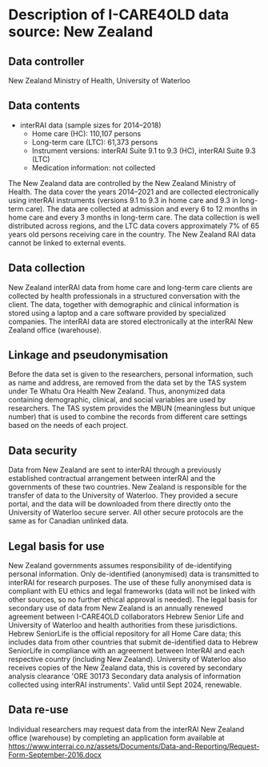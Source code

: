 # Description of I-CARE4OLD data source: New Zealand

## Data controller

New Zealand Ministry of Health, University of Waterloo

## Data contents

* interRAI data (sample sizes for 2014–2018)
    - Home care (HC): 110,107 persons
    - Long-term care (LTC): 61,373 persons
    - Instrument versions: interRAI Suite 9.1 to 9.3 (HC), interRAI Suite 9.3 (LTC)
    - Medication information: not collected

The New Zealand data are controlled by the New Zealand Ministry of Health. The data cover the years 2014–2021 and are collected electronically using interRAI instruments (versions 9.1 to 9.3 in home care and 9.3 in long-term care). The data are collected at admission and every 6 to 12 months in home care and every 3 months in long-term care. The data collection is well distributed across regions, and the LTC data covers approximately 7% of 65 years old persons receiving care in the country. The New Zealand RAI data cannot be linked to external events.

## Data collection

New Zealand interRAI data from home care and long-term care clients are collected by health professionals in a structured conversation with the client. The data, together with demographic and clinical information is stored using a laptop and a care software provided by specialized companies. The interRAI data are stored electronically at the interRAI New Zealand office (warehouse).

## Linkage and pseudonymisation
 
Before the data set is given to the researchers, personal information, such as name and address, are removed from the data set by the TAS system under Te Whatu Ora Health New Zealand. Thus, anonymized data containing demographic, clinical, and social variables are used by researchers. The TAS system provides the MBUN (meaningless but unique number) that is used to combine the records from different care settings based on the needs of each project.

## Data security

Data from New Zealand are sent to interRAI through a previously established contractual arrangement between interRAI and the governments of these two countries. New Zealand is responsible for the transfer of data to the University of Waterloo. They provided a secure portal, and the data will be downloaded from there directly onto the University of Waterloo secure server. All other secure protocols are the same as for Canadian unlinked data.

## Legal basis for use

New Zealand governments assumes responsibility of de-identifying personal information. Only de-identified (anonymised) data is transmitted to interRAI for research purposes. The use of these fully anonymised data is compliant with EU ethics and legal frameworks (data will not be linked with other sources, so no further ethical approval is needed). The legal basis for secondary use of data from New Zealand is an annually renewed agreement between I-CARE4OLD collaborators Hebrew Senior Life and University of Waterloo and health authorities from these jurisdictions. Hebrew SeniorLife is the official repository for all Home Care data; this includes data from other countries that submit de-identified data to Hebrew SeniorLife in compliance with an agreement between InterRAI and each respective country (including New Zealand). University of Waterloo also receives copies of the New Zealand data, this is covered by secondary analysis clearance 'ORE 30173 Secondary data analysis of information collected using interRAI instruments'. Valid until Sept 2024, renewable.

## Data re-use

Individual researchers may request data from the interRAI New Zealand office (warehouse) by completing an application form available at https://www.interrai.co.nz/assets/Documents/Data-and-Reporting/Request-Form-September-2016.docx